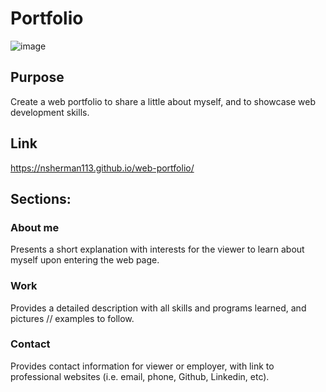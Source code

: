 # Portfolio 
 ![image](https://user-images.githubusercontent.com/74440415/103102021-cfb98e80-45df-11eb-8d0e-70dd650917c1.png)
 ## Purpose 
Create a web portfolio to share a little about myself, and to showcase web development skills. 

## Link 
https://nsherman113.github.io/web-portfolio/

## Sections:

### About me
Presents a short explanation with interests for the viewer to learn about myself upon entering the web page. 

### Work 
Provides a detailed description with all skills and programs learned, and pictures // examples to follow. 

### Contact 
Provides contact information for viewer or employer, with link to professional websites (i.e. email, phone, Github, Linkedin, etc).